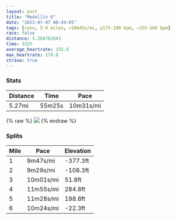 ```yaml
---
layout: post
title: "Medellín 6"
date: "2023-07-07 08:44:05"
tags: [runs, 5-6 miles, <10m45s/mi, μ175-180 bpm, →155-160 bpm]
race: false
distance: 5.268782641
time: 3325
average_heartrate: 155.8
max_heartrate: 179.0
strava: true
---
```


### Stats

| Distance | Time | Pace |
|----------|------|------|
|5.27mi|55m25s|10m31s/mi|

{% raw %}
<img src='https://maps.googleapis.com/maps/api/staticmap?maptype=roadmap&path=enc:wvzd@hsdlMNFJ@BB@HWf@G`@ErAHVF@RRBDADC?@IHDv@z@Dt@Qt@OP_@Ja@KALfA\t@JRNNZQJg@EOK]CKDIEQ@KQGCi@Dc@JQLORMF[ZOXQNOTMJYJk@j@IL{@jBOP[p@MFONSDIFAFR~@?FGHs@Va@Lc@HcA\KJIRQNBNC^K^?DR\^|@^^FZL\@V?FQRs@?UFEJEb@BBDd@DL@ZEP@D^PDJ@TBTGl@MXSVMHs@t@}@Wq@[c@I[MEAEBGVKVOx@a@tAKFEJ?HHHK\Qx@]f@SpAc@dAk@@?BA|@YlAGr@WhAIPMd@Wh@BLERYr@GZKPE@_A]g@Eg@SC@YjBa@~@a@x@i@z@I^_@v@KJ_@OYj@G?QMc@MAEAc@NuANo@CADP@I?SCQ@KGHKBYMOCs@e@[Og@K_Bc@OCk@EYGUQg@YqAa@USiAq@c@_@OS_@W[IUMc@IiAMm@@WHY@i@EyC?UB]?kAM{@CADE?SEeAIACw@Ie@DmBOmACg@EoCQaDI}@K_BCSGAIb@aAh@cBPOFKTy@Vk@RODIPi@e@CGY@@?IwAMOIWYg@SGQEAEK?GTi@@IPa@Va@l@c@ZMFA^QJK@i@EQ@_@ACIDICE?QUQo@Wq@Gi@F[`@[LQJ_@?ICMQE]FWLUBe@Cm@@]GQc@Gi@@GFETIt@a@RCr@BRARLJPCIKA@Ar@EfCThANfAHX?|@JdAFp@R|@pABTHJHf@JNl@VX@l@Up@OVMZU`@Gd@AV?z@FZC`@IHELQP]Ne@CI?[C]Bc@Ck@?UFQPYd@[f@AXFb@BZEVF^IVUXKXWZQd@u@~@m@@Ol@uCL]BC@k@r@yEJq@NYtAq@VURIjAs@t@m@^SREr@_AHURW^G`@@@Cd@Ob@Bt@Hd@Mn@EREDCn@?bAe@\A\G|@?pAIV?TNRDTELHx@PJGHY?OF]FMB]Ak@HQD]Pk@HEJg@DCFQLK?WOe@BWNUZW@EN?VSt@QL@`@Ib@H\EJX@T\h@HTVXPn@T^d@d@ZR`@DZLHH^NTPb@LJHLL^NNTNDDFFBh@N\RXVPWFWBQFGHUJIH@&key=AIzaSyC1MId7bFpkLXNAaYhBSTb8jLyiSqzbDtM&size=800x800&markers=color:yellow|label:S|6.20412,-75.55909&markers=color:green|label:F|6.204170000000006,-75.55837000000002'>
{% endraw %}

### Splits

| Mile | Pace | Elevation |
|------|------|-----------|
|1|9m47s/mi|-377.3ft|
|2|9m29s/mi|-108.3ft|
|3|10m01s/mi|51.8ft|
|4|11m55s/mi|284.8ft|
|5|11m28s/mi|198.8ft|
|6|10m24s/mi|-22.3ft|
